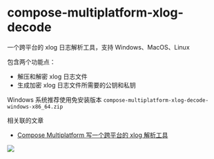 # compose-multiplatform-xlog-decode

一个跨平台的 xlog 日志解析工具，支持 Windows、MacOS、Linux

包含两个功能点：

- 解压和解密 xlog 日志文件
- 生成加密 xlog 日志文件所需要的公钥和私钥

Windows 系统推荐使用免安装版本 `compose-multiplatform-xlog-decode-windows-x86_64.zip`

相关联的文章

- [Compose Multiplatform 写一个跨平台的 xlog 解析工具](https://juejin.cn/post/7378452954221084682)

![](https://github.com/user-attachments/assets/96f996c3-f407-4cd2-b707-cfd1bb948d46)